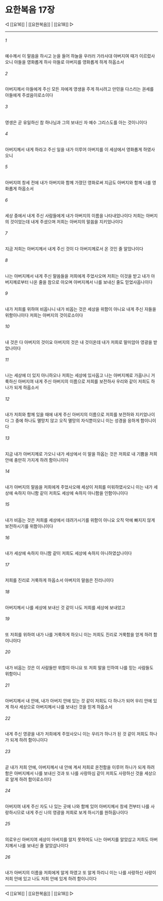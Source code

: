# 요한복음 17장

◁ [[요16]] | [[요한복음]] | [[요18]] ▷
***

###### 1
예수께서 이 말씀을 하시고 눈을 들어 하늘을 우러러 가라사대 아버지여 때가 이르렀사오니 아들을 영화롭게 하사 아들로 아버지를 영화롭게 하게 하옵소서

###### 2
아버지께서 아들에게 주신 모든 자에게 영생을 주게 하시려고 만민을 다스리는 권세를 아들에게 주셨음이로소이다

###### 3
영생은 곧 유일하신 참 하나님과 그의 보내신 자 예수 그리스도를 아는 것이니이다

###### 4
아버지께서 내게 하라고 주신 일을 내가 이루어 아버지를 이 세상에서 영화롭게 하였사오니

###### 5
아버지여 창세 전에 내가 아버지와 함께 가졌던 영화로써 지금도 아버지와 함께 나를 영화롭게 하옵소서

###### 6
세상 중에서 내게 주신 사람들에게 내가 아버지의 이름을 나타내었나이다 저희는 아버지의 것이었는데 내게 주셨으며 저희는 아버지의 말씀을 지키었나이다

###### 7
지금 저희는 아버지께서 내게 주신 것이 다 아버지께로서 온 것인 줄 알았나이다

###### 8
나는 아버지께서 내게 주신 말씀들을 저희에게 주었사오며 저희는 이것을 받고 내가 아버지께로부터 나온 줄을 참으로 아오며 아버지께서 나를 보내신 줄도 믿었사옵나이다

###### 9
내가 저희를 위하여 비옵나니 내가 비옵는 것은 세상을 위함이 아니요 내게 주신 자들을 위함이니이다 저희는 아버지의 것이로소이다

###### 10
내 것은 다 아버지의 것이요 아버지의 것은 내 것이온데 내가 저희로 말미암아 영광을 받았나이다

###### 11
나는 세상에 더 있지 아니하오나 저희는 세상에 있사옵고 나는 아버지께로 가옵나니 거룩하신 아버지여 내게 주신 아버지의 이름으로 저희를 보전하사 우리와 같이 저희도 하나가 되게 하옵소서

###### 12
내가 저희와 함께 있을 때에 내게 주신 아버지의 이름으로 저희를 보전하와 지키었나이다 그 중에 하나도 멸망치 않고 오직 멸망의 자식뿐이오니 이는 성경을 응하게 함이니이다

###### 13
지금 내가 아버지께로 가오니 내가 세상에서 이 말을 하옵는 것은 저희로 내 기쁨을 저희 안에 충만히 가지게 하려 함이니이다

###### 14
내가 아버지의 말씀을 저희에게 주었사오매 세상이 저희를 미워하였사오니 이는 내가 세상에 속하지 아니함 같이 저희도 세상에 속하지 아니함을 인함이니이다

###### 15
내가 비옵는 것은 저희를 세상에서 데려가시기를 위함이 아니요 오직 악에 빠지지 않게 보전하시기를 위함이니이다

###### 16
내가 세상에 속하지 아니함 같이 저희도 세상에 속하지 아니하였삽나이다

###### 17
저희를 진리로 거룩하게 하옵소서 아버지의 말씀은 진리니이다

###### 18
아버지께서 나를 세상에 보내신 것 같이 나도 저희를 세상에 보내었고

###### 19
또 저희를 위하여 내가 나를 거룩하게 하오니 이는 저희도 진리로 거룩함을 얻게 하려 함이니이다

###### 20
내가 비옵는 것은 이 사람들만 위함이 아니요 또 저희 말을 인하여 나를 믿는 사람들도 위함이니

###### 21
아버지께서 내 안에, 내가 아버지 안에 있는 것 같이 저희도 다 하나가 되어 우리 안에 있게 하사 세상으로 아버지께서 나를 보내신 것을 믿게 하옵소서

###### 22
내게 주신 영광을 내가 저희에게 주었사오니 이는 우리가 하나가 된 것 같이 저희도 하나가 되게 하려 함이니이다

###### 23
곧 내가 저희 안에, 아버지께서 내 안에 계셔 저희로 온전함을 이루어 하나가 되게 하려 함은 아버지께서 나를 보내신 것과 또 나를 사랑하심 같이 저희도 사랑하신 것을 세상으로 알게 하려 함이로소이다

###### 24
아버지여 내게 주신 자도 나 있는 곳에 나와 함께 있어 아버지께서 창세 전부터 나를 사랑하시므로 내게 주신 나의 영광을 저희로 보게 하시기를 원하옵나이다

###### 25
의로우신 아버지여 세상이 아버지를 알지 못하여도 나는 아버지를 알았삽고 저희도 아버지께서 나를 보내신 줄 알았삽나이다

###### 26
내가 아버지의 이름을 저희에게 알게 하였고 또 알게 하리니 이는 나를 사랑하신 사랑이 저희 안에 있고 나도 저희 안에 있게 하려 함이니이다

***
◁ [[요16]] | [[요한복음]] | [[요18]] ▷